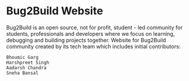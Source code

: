 # Bug2Build Website

Bug2Build is an open source, not for profit, student - led community for students, professionals and developers where we focus on learning, debugging and building projects together.
Website for Bug2Build community created by its tech team which includes initial contributors:
```
Bhoumic Garg 
Harshpreet Singh
Aadarsh Chandra
Sneha Bansal
```
